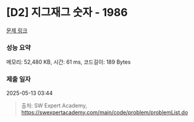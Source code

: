 # [D2] 지그재그 숫자 - 1986 

[문제 링크](https://swexpertacademy.com/main/code/problem/problemDetail.do?contestProbId=AV5PxmBqAe8DFAUq) 

### 성능 요약

메모리: 52,480 KB, 시간: 61 ms, 코드길이: 189 Bytes

### 제출 일자

2025-05-13 03:44



> 출처: SW Expert Academy, https://swexpertacademy.com/main/code/problem/problemList.do
